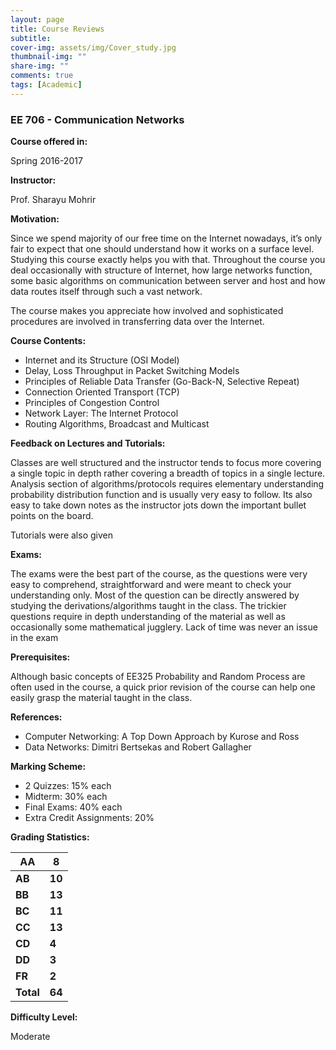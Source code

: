 ```yaml
---
layout: page
title: Course Reviews
subtitle:
cover-img: assets/img/Cover_study.jpg
thumbnail-img: ""
share-img: ""
comments: true
tags: [Academic]
---
```




### EE 706 - Communication Networks



**Course offered in:**



Spring 2016-2017



**Instructor:**



Prof. Sharayu Mohrir



**Motivation:**



Since we spend majority of our free time on the Internet nowadays, it’s only fair to expect that one should understand how it works on a surface level. Studying this course exactly helps you with that. Throughout the course you deal occasionally with structure of Internet, how large networks function, some basic algorithms on communication between server and host and how data routes itself through such a vast network.

The course makes you appreciate how involved and sophisticated procedures are involved in transferring data over the Internet.



**Course Contents:**



* Internet and its Structure (OSI Model)
* Delay, Loss Throughput in Packet Switching Models
* Principles of Reliable Data Transfer (Go-Back-N, Selective Repeat)
* Connection Oriented Transport (TCP)
* Principles of Congestion Control
* Network Layer: The Internet Protocol
* Routing Algorithms, Broadcast and Multicast



**Feedback on Lectures and Tutorials:**



Classes are well structured and the instructor tends to focus more covering a single topic in depth rather covering a breadth of topics in a single lecture. Analysis section of algorithms/protocols requires elementary understanding probability distribution function and is usually very easy to follow. Its also easy to take down notes as the instructor jots down the important bullet points on the board.  

Tutorials were also given



**Exams:**



The exams were the best part of the course, as the questions were very easy to comprehend, straightforward and were meant to check your understanding only. Most of the question can be directly answered by studying the derivations/algorithms taught in the class. The trickier questions require in depth understanding of the material as well as occasionally some mathematical jugglery. Lack of time was never an issue in the exam



**Prerequisites:**



Although basic concepts of EE325 Probability and Random Process are often used in the course, a quick prior revision of the course can help one easily grasp the material taught in the class.



**References:**


* Computer Networking: A Top Down Approach by Kurose and Ross
* Data Networks: Dimitri Bertsekas and Robert Gallagher


**Marking Scheme:**


* 2 Quizzes: 15% each
* Midterm: 30% each
* Final Exams: 40% each
* Extra Credit Assignments: 20%



**Grading Statistics:**


| **AA** | **8**  |
|----|----|
| **AB** | **10** |
| **BB** | **13** |
| **BC** | **11** |
| **CC** | **13** |
| **CD** | **4**  |
| **DD** | **3**  |
| **FR** | **2**  |
|**Total**|	**64**|





**Difficulty Level:**



Moderate